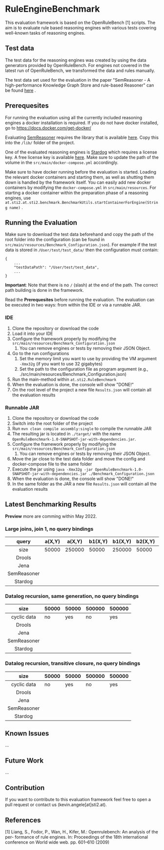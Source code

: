 # RuleEngineBenchmark

This evaluation framework is based on the OpenRuleBench [1] scripts. The aim is
to evaluate rule based reasoning engines with various tests covering well-known
tasks of reasoning engines.

## Test data

The test data for the reasoning engines was created by using the data generators
provided by OpenRuleBench. For engines not covered in the latest run of
OpenRuleBench, we transformed the data and rules manually.

The test data set used for the evaluation in the paper "SemReasoner - A
high-performance Knowledge Graph Store and rule-based Reasoner" can be found
[here](https://drive.google.com/file/d/17qSa3PrHFnV6YmdHcGPqxlkqRCXiRtwz/view?usp=sharing)
.

## Prerequesites

For running the evaluation using all the currently included reasoning engines a
docker installation is required. If you do not have docker installed, go
to https://docs.docker.com/get-docker/

Evaluating [SemReasoner](https://github.com/kev-ang/SemReasoner) requires the
library that is available [here](https://github.com/kev-ang/SemReasoner). Copy
this into the `/lib/` folder of the project.

One of the evaluated reasoning engines is [Stardog](https://stardog.com) which
requires a license key. A free license key is
available [here](https://www.stardog.com/get-started/). Make sure to update the
path of the volume in the `src/main/docker-compose.yml` accordingly.

Make sure to have docker running before the evaluation is started. Loading the
relevant docker containers and starting them, as well as shutting them down is
handled by the framework itself. You can easily add new docker containers by
modifying the `docker-compose.yml` in `src/main/resources`. For starting a
docker container within the preparation phase of a reasoning engines,
use `at.sti2.at.sti2.benchmark.BenchmarkUtils.startContainerForEngine(String name)`
.

## Running the Evaluation

Make sure to download the test data beforehand and copy the path of the root
folder into the configuration (can be found
in `src/main/resources/Benchmark_Configuration.json`). For example if the test
data is stored in `/User/test/test_data/` then the configuration must contain:

```
{
    ...
    "testDataPath": "/User/test/test_data",
    ...
}
```

**Important**: Note that there is no `/` (slash) at the end of the path. The
correct path building is done in the framework.

Read the **Prerequesites** before running the evaluation. The evaluation can be
executed in two ways: from within the IDE or via a
runnable JAR.

### IDE

1. Clone the repository or download the code
2. Load it into your IDE
3. Configure the framework properly by modifying
   the `src/main/resources/Benchmark_Configuration.json`
    1. You can remove engines or tests by removing their JSON Object.
4. Go to the run configurations
    1. Set the memory limit you want to use by providing the VM
       argument `-Xmx32g` (if you want to use 32 gigabytes)
    2. Set the path to the configuration file as program argument (e.g.,
       ./src/main/resources/Benchmark_Configuration.json)
5. Run the main-method within `at.sti2.RuleBenchmark`
6. When the evaluation is done, the console will show "DONE!"
7. On the root level of the project a new file `Results.json` will contain all
   the evaluation results

### Runnable JAR

1. Clone the repository or download the code
2. Switch into the root folder of the project
3. Run `mvn clean compile assembly:single` to compile the runnable JAR
4. The resulting jar is located in `./target/` with the
   name `OpenRuleBenchmark-1.0-SNAPSHOT-jar-with-dependencies.jar`.
5. Configure the framework properly by modifying
   the `src/main/resources/Benchmark_Configuration.json`
    1. You can remove engines or tests by removing their JSON Object.
6. Move the jar close to the test data folder and move the config and
   docker-compose file to the same
   folder
7. Execute the jar
   using `java -Xmx32g -jar OpenRuleBenchmark-1.0-SNAPSHOT-jar-with-dependencies.jar ./Benchmark_Configuration.json`
8. When the evaluation is done, the console will show "DONE!"
9. In the same folder as the JAR a new file `Results.json` will contain all
   the evaluation results

## Latest Benchmarking Results

**Preview** more are comming within May 2022.

### Large joins, join 1, no query bindings
|    query    | a(X,Y) | a(X,Y) | b1(X,Y) | b1(X,Y)| b2(X,Y) | b2(X,Y)|
|:-----------:|--------|--------|---------|--------|---------|--------|
| size        | 50000  | 250000 |  50000  | 250000 |  50000  | 250000 |
| Drools      |        |        |         |        |         |        |
| Jena        |        |        |         |        |         |        |
| SemReasoner |        |        |         |        |         |        |
| Stardog     |        |        |         |        |         |        |

### Datalog recursion, same generation, no query bindings
|     size    | 50000 | 50000 | 500000 | 500000 |
|:-----------:|-------|-------|--------|--------|
| cyclic data | no    |  yes  |   no   |   yes  |
| Drools      |       |       |        |        |
| Jena        |       |       |        |        |
| SemReasoner |       |       |        |        |
| Stardog     |       |       |        |        |

### Datalog recursion, transitive closure, no query bindings
|     size    | 50000 | 50000 | 500000 | 500000 |
|:-----------:|-------|-------|--------|--------|
| cyclic data | no    |  yes  |   no   |   yes  |
| Drools      |       |       |        |        |
| Jena        |       |       |        |        |
| SemReasoner |       |       |        |        |
| Stardog     |       |       |        |        |

## Known Issues
...

## Future Work
...

## Contribution

If you want to contribute to this evaluation framework feel free to open a pull
request or contact us (kevin.angele[at]sti2.at).

## References

[1]  Liang, S., Fodor, P., Wan, H., Kifer, M.: Openrulebench: An analysis of the
per-
formance of rule engines. In: Proceedings of the 18th international conference
on
World wide web. pp. 601–610 (2009)